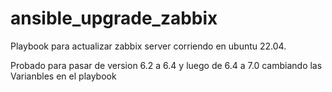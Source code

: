 # ansible_upgrade_zabbix

Playbook para actualizar zabbix server corriendo en ubuntu 22.04.

Probado para pasar de version 6.2 a 6.4 y luego de 6.4 a 7.0 cambiando las Varianbles en el playbook
